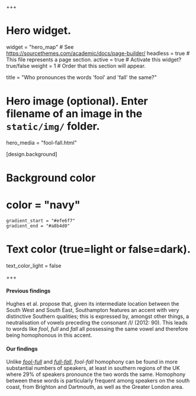 +++
# Hero widget.
widget = "hero_map"  # See https://sourcethemes.com/academic/docs/page-builder/
headless = true  # This file represents a page section.
active = true  # Activate this widget? true/false
weight = 1  # Order that this section will appear.

title = "Who pronounces the words 'fool' and 'fall' the same?"

# Hero image (optional). Enter filename of an image in the `static/img/` folder.
hero_media = "fool-fall.html"

[design.background]

  # Background color
  # color = "navy"
    gradient_start = "#efe6f7"
    gradient_end = "#a8b4d0"
   
  # Text color (true=light or false=dark).
  text_color_light = false

+++

#### Previous findings
Hughes et al. propose that, given its intermediate location between the South West and South East, Southampton features an accent with very distinctive Southern qualities; this is expressed by, amongst other things, a neutralisation of vowels preceding the consonant /l/ (2012: 90). This leads to words like _fool_, _full_ and _fall_ all possessing the same vowel and therefore being homophonous in this accent.

#### Our findings
Unlike [_fool-full_](/fool-full/) and [_full-fall_](/full-fall/), _fool-fall_ homophony can be found in more substantial numbers of speakers, at least in southern regions of the UK where 29% of speakers pronounce the two words the same. Homophony between these words is particularly frequent among speakers on the south coast, from Brighton and Dartmouth, as well as the Greater London area.